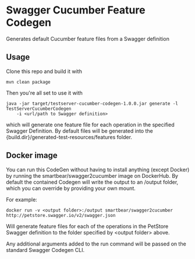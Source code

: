 # Swagger Cucumber Feature Codegen 

Generates default Cucumber feature files from a Swagger definition

## Usage

Clone this repo and build it with 

```
mvn clean package
```

Then you're all set to use it with 

```
java -jar target/testserver-cucumber-codegen-1.0.0.jar generate -l TestServerCucumberCodegen 
    -i <url/path to Swagger definition> 
```

which will generate one feature file for each operation in the specified Swagger Definition. By default
files will be generated into the {build.dir}/generated-test-resources/features folder.

## Docker image

You can run this CodeGen without having to install anything (except Docker) by running the 
smartbear/swagger2cucumber image on DockerHub. By default the contained Codegen will write the output
 to an /output folder, which you can override by providing your own mount. 
 
For example:

```
docker run -v <output folder>:/output smartbear/swagger2cucumber http://petstore.swagger.io/v2/swagger.json
```

Will generate feature files for each of the operations in the PetStore Swagger definition to the
folder specified by &lt;output folder&gt; above.

Any additional arguments added to the run command will be passed on the standard Swagger Codegen CLI.

